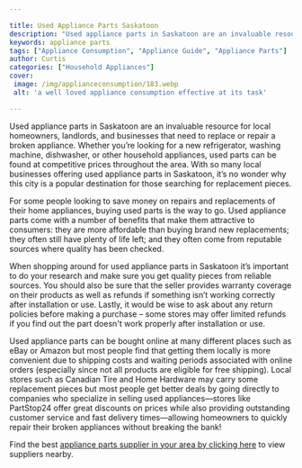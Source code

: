```yaml
---

title: Used Appliance Parts Saskatoon
description: "Used appliance parts in Saskatoon are an invaluable resource for local homeowners, landlords, and businesses that need to replace ...learn more"
keywords: appliance parts
tags: ["Appliance Consumption", "Appliance Guide", "Appliance Parts"]
author: Curtis
categories: ["Household Appliances"]
cover: 
 image: /img/applianceconsumption/183.webp
 alt: 'a well loved appliance consumption effective at its task'

---
```


Used appliance parts in Saskatoon are an invaluable resource for local homeowners, landlords, and businesses that need to replace or repair a broken appliance. Whether you’re looking for a new refrigerator, washing machine, dishwasher, or other household appliances, used parts can be found at competitive prices throughout the area. With so many local businesses offering used appliance parts in Saskatoon, it’s no wonder why this city is a popular destination for those searching for replacement pieces. 

For some people looking to save money on repairs and replacements of their home appliances, buying used parts is the way to go. Used appliance parts come with a number of benefits that make them attractive to consumers: they are more affordable than buying brand new replacements; they often still have plenty of life left; and they often come from reputable sources where quality has been checked. 

When shopping around for used appliance parts in Saskatoon it’s important to do your research and make sure you get quality pieces from reliable sources. You should also be sure that the seller provides warranty coverage on their products as well as refunds if something isn’t working correctly after installation or use. Lastly, it would be wise to ask about any return policies before making a purchase – some stores may offer limited refunds if you find out the part doesn't work properly after installation or use. 

Used appliance parts can be bought online at many different places such as eBay or Amazon but most people find that getting them locally is more convenient due to shipping costs and waiting periods associated with online orders (especially since not all products are eligible for free shipping). Local stores such as Canadian Tire and Home Hardware may carry some replacement pieces but most people get better deals by going directly to companies who specialize in selling used appliances—stores like PartStop24 offer great discounts on prices while also providing outstanding customer service and fast delivery times—allowing homeowners to quickly repair their broken appliances without breaking the bank!

Find the best <a href="/pages/appliance-parts-suppliers/">appliance parts supplier in your area by clicking here</a> to view suppliers nearby.
